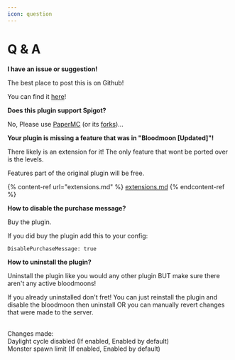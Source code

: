 ```yaml
---
icon: question
---
```


# Q & A

**I have an issue or suggestion!**

The best place to post this is on Github!

You can find it [here](https://github.com/refractored/BloodmoonReloaded/issues/new/choose)!

**Does this plugin support Spigot?**

No, Please use [PaperMC](https://papermc.io/) (or its [forks](https://luminescent.dev/forks/))...&#x20;

**Your plugin is missing a feature that was in "Bloodmoon \[Updated]"!**

There likely is an extension for it! The only feature that wont be ported over is the levels.

Features part of the original plugin will be free.

{% content-ref url="extensions.md" %}
[extensions.md](extensions.md)
{% endcontent-ref %}

**How to disable the purchase message?**

Buy the plugin.

If you did buy the plugin add this to your config:

```
DisablePurchaseMessage: true
```

**How to uninstall the plugin?**

Uninstall the plugin like you would any other plugin BUT make sure there aren't any active bloodmoons!

If you already uninstalled don't fret! You can just reinstall the plugin and disable the bloodmoon then uninstall OR you can manually revert changes that were made to the server.

\
Changes made:\
Daylight cycle disabled (If enabled, Enabled by default)\
Monster spawn limit (If enabled, Enabled by default)





